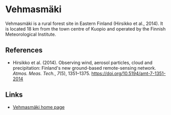 # Vehmasmäki

Vehmasmäki is a rural forest site in Eastern Finland (Hirsikko et al., 2014).
It is located 18&nbsp;km from the town centre of Kuopio and operated by the Finnish
Meteorological Institute.

## References

- Hirsikko et al. (2014). Observing wind, aerosol particles, cloud and
  precipitation: Finland's new ground-based remote-sensing network. _Atmos. Meas.
  Tech._, _7_(5), 1351–1375. <https://doi.org/10.5194/amt-7-1351-2014>

## Links

- [Vehmasmäki home page](https://en.ilmatieteenlaitos.fi/kuopio-measurement-stations)
